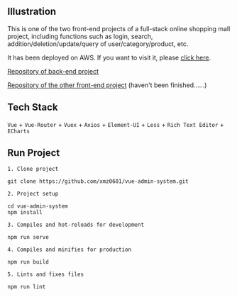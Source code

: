 ## Illustration

This is one of the two front-end projects of a full-stack online shopping mall project, including functions such as login, search, addition/deletion/update/query of user/category/product, etc.

It has been deployed on AWS. If you want to visit it, please [click here](http://www.thexmz.co.uk).

[Repository of back-end project](https://github.com/xmz0601/online-shop-backend)

[Repository of the other front-end project](https://github.com/xmz0601/react-acodo) (haven't been finished......)

## Tech Stack
`Vue` + `Vue-Router` + `Vuex` + `Axios` + `Element-UI` + `Less` + `Rich Text Editor` + `ECharts`

## Run Project
```
1. Clone project

git clone https://github.com/xmz0601/vue-admin-system.git

2. Project setup

cd vue-admin-system
npm install

3. Compiles and hot-reloads for development

npm run serve

4. Compiles and minifies for production

npm run build

5. Lints and fixes files

npm run lint
```
